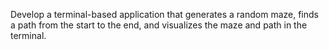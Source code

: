 Develop a terminal-based application that generates a random maze, finds a path from the start to the end, and visualizes the maze and path in the terminal.
